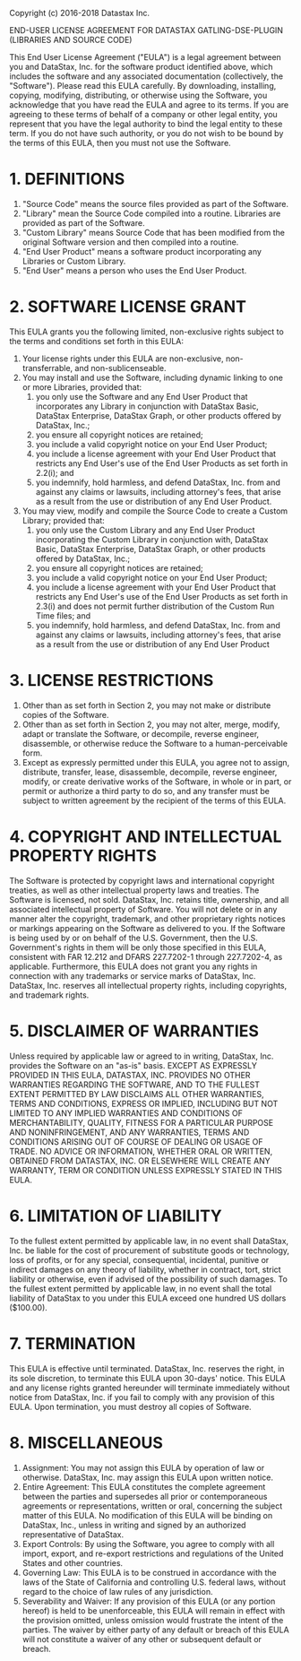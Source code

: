 Copyright (c) 2016-2018 Datastax Inc.

END-USER LICENSE AGREEMENT FOR DATASTAX GATLING-DSE-PLUGIN (LIBRARIES AND
SOURCE CODE)

This End User License Agreement ("EULA") is a legal agreement between you and
DataStax, Inc. for the software product identified above, which includes the
software and any associated documentation (collectively, the "Software").
Please read this EULA carefully. By downloading, installing, copying,
modifying, distributing, or otherwise using the Software, you acknowledge that
you have read the EULA and agree to its terms. If you are agreeing to these
terms of behalf of a company or other legal entity, you represent that you have
the legal authority to bind the legal entity to these term. If you do not have
such authority, or you do not wish to be bound by the terms of this EULA, then
you must not use the Software.

# 1. DEFINITIONS

1. "Source Code" means the source files provided as part of the Software.
2. "Library" mean the Source Code compiled into a routine. Libraries are
   provided as part of the Software.
3. "Custom Library" means Source Code that has been modified from the original
   Software version and then compiled into a routine.
4. "End User Product" means a software product incorporating any Libraries or
   Custom Library.
5. "End User" means a person who uses the End User Product.

# 2. SOFTWARE LICENSE GRANT

This EULA grants you the following limited, non-exclusive rights subject to the
terms and conditions set forth in this EULA:

1. Your license rights under this EULA are non-exclusive, non-transferrable,
   and non-sublicenseable.
2. You may install and use the Software, including dynamic linking to one or
   more Libraries, provided that:
   1. you only use the Software and any End User Product that incorporates any
      Library in conjunction with DataStax Basic, DataStax Enterprise, DataStax
      Graph, or other products offered by DataStax, Inc.;
   2. you ensure all copyright notices are retained;
   3. you include a valid copyright notice on your End User Product;
   4. you include a license agreement with your End User Product that restricts
      any End User's use of the End User Products as set forth in 2.2(i); and
   5. you indemnify, hold harmless, and defend DataStax, Inc. from and against
      any claims or lawsuits, including attorney's fees, that arise as a result
      from the use or distribution of any End User Product.
3. You may view, modify and compile the Source Code to create a Custom Library;
   provided that:
   1. you only use the Custom Library and any End User Product incorporating
      the Custom Library in conjunction with, DataStax Basic, DataStax
      Enterprise, DataStax Graph, or other products offered by DataStax, Inc.;
   2. you ensure all copyright notices are retained;
   3. you include a valid copyright notice on your End User Product;
   4. you include a license agreement with your End User Product that restricts
      any End User's use of the End User Products as set forth in 2.3(i) and
      does not permit further distribution of the Custom Run Time files; and
   5. you indemnify, hold harmless, and defend DataStax, Inc. from and against
      any claims or lawsuits, including attorney's fees, that arise as a result
      from the use or distribution of any End User Product

# 3. LICENSE RESTRICTIONS

1. Other than as set forth in Section 2, you may not make or distribute copies
   of the Software.
2. Other than as set forth in Section 2, you may not alter, merge, modify,
   adapt or translate the Software, or decompile, reverse engineer,
   disassemble, or otherwise reduce the Software to a human-perceivable form.
3. Except as expressly permitted under this EULA, you agree not to assign,
   distribute, transfer, lease, disassemble, decompile, reverse engineer,
   modify, or create derivative works of the Software, in whole or in part, or
   permit or authorize a third party to do so, and any transfer must be subject
   to written agreement by the recipient of the terms of this EULA.

# 4. COPYRIGHT AND INTELLECTUAL PROPERTY RIGHTS

The Software is protected by copyright laws and international copyright
treaties, as well as other intellectual property laws and treaties. The
Software is licensed, not sold. DataStax, Inc. retains title, ownership, and
all associated intellectual property of Software. You will not delete or in any
manner alter the copyright, trademark, and other proprietary rights notices or
markings appearing on the Software as delivered to you. If the Software is
being used by or on behalf of the U.S. Government, then the U.S. Government's
rights in them will be only those specified in this EULA, consistent with FAR
12.212 and DFARS 227.7202-1 through 227.7202-4, as applicable. Furthermore,
this EULA does not grant you any rights in connection with any trademarks or
service marks of DataStax, Inc. DataStax, Inc. reserves all intellectual
property rights, including copyrights, and trademark rights.

# 5. DISCLAIMER OF WARRANTIES

Unless required by applicable law or agreed to in writing, DataStax, Inc.
provides the Software on an "as-is" basis. EXCEPT AS EXPRESSLY PROVIDED IN THIS
EULA, DATASTAX, INC. PROVIDES NO OTHER WARRANTIES REGARDING THE SOFTWARE, AND
TO THE FULLEST EXTENT PERMITTED BY LAW DISCLAIMS ALL OTHER WARRANTIES, TERMS
AND CONDITIONS, EXPRESS OR IMPLIED, INCLUDING BUT NOT LIMITED TO ANY IMPLIED
WARRANTIES AND CONDITIONS OF MERCHANTABILITY, QUALITY, FITNESS FOR A PARTICULAR
PURPOSE AND NONINFRINGEMENT, AND ANY WARRANTIES, TERMS AND CONDITIONS ARISING
OUT OF COURSE OF DEALING OR USAGE OF TRADE. NO ADVICE OR INFORMATION, WHETHER
ORAL OR WRITTEN, OBTAINED FROM DATASTAX, INC. OR ELSEWHERE WILL CREATE ANY
WARRANTY, TERM OR CONDITION UNLESS EXPRESSLY STATED IN THIS EULA.

# 6. LIMITATION OF LIABILITY

To the fullest extent permitted by applicable law, in no event shall DataStax,
Inc. be liable for the cost of procurement of substitute goods or technology,
loss of profits, or for any special, consequential, incidental, punitive or
indirect damages on any theory of liability, whether in contract, tort, strict
liability or otherwise, even if advised of the possibility of such damages. To
the fullest extent permitted by applicable law, in no event shall the total
liability of DataStax to you under this EULA exceed one hundred US dollars
($100.00).

# 7. TERMINATION

This EULA is effective until terminated. DataStax, Inc. reserves the right, in
its sole discretion, to terminate this EULA upon 30-days' notice. This EULA and
any license rights granted hereunder will terminate immediately without notice
from DataStax, Inc. if you fail to comply with any provision of this EULA. Upon
termination, you must destroy all copies of Software.

# 8. MISCELLANEOUS

1. Assignment:
   You may not assign this EULA by operation of law or otherwise. DataStax,
   Inc. may assign this EULA upon written notice.
2. Entire Agreement:
   This EULA constitutes the complete agreement between the parties and
   supersedes all prior or contemporaneous agreements or representations,
   written or oral, concerning the subject matter of this EULA. No modification
   of this EULA will be binding on DataStax, Inc., unless in writing and signed
   by an authorized representative of DataStax.
3. Export Controls:
   By using the Software, you agree to comply with all import, export, and
   re-export restrictions and regulations of the United States and other
   countries.
4. Governing Law:
   This EULA is to be construed in accordance with the laws of the State of
   California and controlling U.S. federal laws, without regard to the choice
   of law rules of any jurisdiction.
5. Severability and Waiver:
   If any provision of this EULA (or any portion hereof) is held to be
   unenforceable, this EULA  will remain in effect with the provision omitted,
   unless omission would frustrate the intent of the parties. The waiver by
   either party of any default or breach of this EULA  will not constitute a
   waiver of any other or subsequent default or breach.
